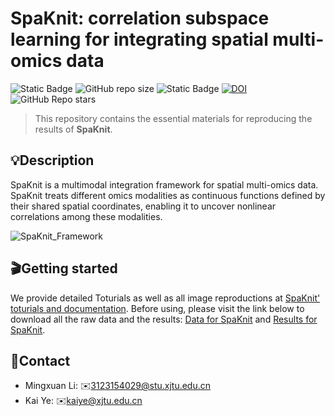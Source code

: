# SpaKnit: correlation subspace learning for integrating spatial multi-omics data

![Static Badge](https://img.shields.io/badge/Lisence-GPL3.0-blue)
![GitHub repo size](https://img.shields.io/github/repo-size/xjtu-omics/SpaKnit)
![Static Badge](https://img.shields.io/badge/3.11-green?logo=python&label=Python&labelColor=yellow)
[![DOI](https://zenodo.org/badge/DOI/10.5281/zenodo.14854748.svg)](https://doi.org/10.5281/zenodo.14854748)
![GitHub Repo stars](https://img.shields.io/github/stars/xjtu-omics/SpaKnit)

> This repository contains the essential materials for reproducing the results of **SpaKnit**.

## 💡Description

SpaKnit is a multimodal integration framework for spatial multi-omics data. SpaKnit treats different omics modalities as continuous functions defined by their shared spatial coordinates, enabling it to uncover nonlinear correlations among these modalities.

![SpaKnit_Framework](./SpaKnit_Framework.png)

## 🎬Getting started

We provide detailed Toturials as well as all image reproductions at [SpaKnit' toturials and documentation](https://spaknit-tutorial.readthedocs.io/en/latest/).
Before using, please visit the link below to download all the raw data and the results: [Data for SpaKnit](https://zenodo.org/records/14854748) and [Results for SpaKnit](https://zenodo.org/records/15182465).

## 📩Contact

- Mingxuan Li: ✉️3123154029@stu.xjtu.edu.cn
- Kai Ye: ✉️kaiye@xjtu.edu.cn

